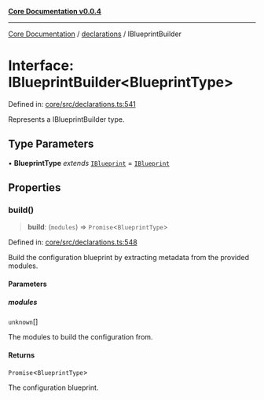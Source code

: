[**Core Documentation v0.0.4**](../../README.md)

***

[Core Documentation](../../modules.md) / [declarations](../README.md) / IBlueprintBuilder

# Interface: IBlueprintBuilder\<BlueprintType\>

Defined in: [core/src/declarations.ts:541](https://github.com/stonemjs/core/blob/93efe04ef1a71ad6f49c3b315da54d45ace50f23/src/declarations.ts#L541)

Represents a IBlueprintBuilder type.

## Type Parameters

• **BlueprintType** *extends* [`IBlueprint`](../type-aliases/IBlueprint.md) = [`IBlueprint`](../type-aliases/IBlueprint.md)

## Properties

### build()

> **build**: (`modules`) => `Promise`\<`BlueprintType`\>

Defined in: [core/src/declarations.ts:548](https://github.com/stonemjs/core/blob/93efe04ef1a71ad6f49c3b315da54d45ace50f23/src/declarations.ts#L548)

Build the configuration blueprint by extracting metadata from the provided modules.

#### Parameters

##### modules

`unknown`[]

The modules to build the configuration from.

#### Returns

`Promise`\<`BlueprintType`\>

The configuration blueprint.
